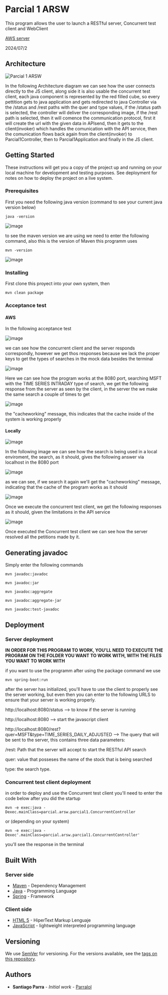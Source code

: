 # Parcial 1 ARSW

This program allows the user to launch a RESTful server, Concurrent test client and WebClient

[AWS server](http://ec2-54-162-85-101.compute-1.amazonaws.com:8080/)

2024/07/2


## Architecture 

![Parcial 1 ARSW](https://github.com/Parralol/Parcial1ARSW/assets/110953563/bf86367f-5a20-42af-bb8b-5d39e63b1862)

In the following Architecture diagram we can see how the user connects directly to the JS client, along side it is also usable the concurrent test client, each java component is represented by the red filled cube, so every pettition gets to java application and gets redirected to java Controller via the /status and /rest paths with the quer and type values, if the /status path is selected, the controller will deliver the corresponding image, if the /rest path is selected, then it will comence the communication protocol, first it will create the url with the given data in APIsend, then it gets to the client(invoker) which handles the comunication with the API service, then the comunication flows back again from the client(invoker) to Parcial1Controller, then to Parcial1Application and finally in the JS client.

## Getting Started

These instructions will get you a copy of the project up and running on your local machine for development and testing purposes. See deployment for notes on how to deploy the project on a live system.

### Prerequisites

First you need the following java version (command to see your current java version below)

```
java -version
```

![image](https://github.com/Parralol/Lab05ARSW/assets/110953563/87192abf-bebd-4d74-ad1e-e62a94405c43)

to see the maven version we are using we need to enter the following command, also this is the version of Maven this programm uses

```
mvn -version
```

![image](https://github.com/Parralol/Lab05ARSW/assets/110953563/8711cee6-e4ba-47ae-b46c-8984142890bb)


### Installing

First clone this proyect into your own system, then 

```
mvn clean package
```

### Acceptance test

#### AWS

In the following acceptance test

![image](https://github.com/Parralol/Parcial1ARSW/assets/110953563/a84a9b12-7e3a-4d4c-8890-178dfc42bc4f)

 we can see how the concurrent client and the server responds correspondly, however we get thos responses because we lack the proper keys to get the types of searches in the mock data besides the terminal

 ![image](https://github.com/Parralol/Parcial1ARSW/assets/110953563/c53e61f4-4492-4d18-9364-05ec839b24c9)

Here we can see how the program works at the 8080 port, searching MSFT with the TIME SERIES INTRADAY type of search, we get the following response from the server as seen by the client, in the server the we make the same search a couple of times to get

![image](https://github.com/Parralol/Parcial1ARSW/assets/110953563/337bfb4d-a497-4344-b113-d6484e8d948a)

the "cacheworking" message, this indicates that the cache inside of the system is working properly

#### Locally

![image](https://github.com/Parralol/Parcial1ARSW/assets/110953563/cdb19d2c-ab40-44b3-a323-26e840315279)

In the following image we can see how the search is being used in a local enviroment, the search, as it should, gives the following answer via localhost in the 8080 port

![image](https://github.com/Parralol/Parcial1ARSW/assets/110953563/e0a057ec-f610-4d00-b294-d39a8b9af572)

as we can see, if we search it again we'll get the "cacheworking" message, indicating that the cache of the program works as it should

![image](https://github.com/Parralol/Parcial1ARSW/assets/110953563/42f06a99-93f6-459c-b175-12708a70889f)

Once we execute the concurrent test client, we get the following responses as it should, given the limitations in the API service

![image](https://github.com/Parralol/Parcial1ARSW/assets/110953563/89fb321a-4c34-457e-9c1a-a1e33c578e14)

Once executed the Concurrent test client we can see how the server resolved all the petitions made by it.

## Generating javadoc

Simply enter the following commands

```
mvn javadoc:javadoc
```

```
mvn javadoc:jar
```

```
mvn javadoc:aggregate
```

```
mvn javadoc:aggregate-jar
```

```
mvn javadoc:test-javadoc 
```

## Deployment

### Server deployment

**IN ORDER FOR THIS PROGRAM TO WORK, YOU'LL NEED TO EXECUTE THE PROGRAM ON THE FOLDER YOU WANT TO WORK WITH, WITH THE FILES YOU WANT TO WORK WITH**

if you want to use the programm after using the package command we use

```
mvn spring-boot:run
```

after the server has initialized, you'll have to use the client to properly see the server working, but even then you can enter to the following URLS to ensure that your server is working properly.

http://localhost:8080/status  --> to know if the server is running

http://localhost:8080 --> start the javascript client

http://localhost:8080/rest?quer=MSFT&type=TIME_SERIES_DAILY_ADJUSTED --> The query that will be sent to the server, this contains three data parameters:

/rest: Path that the server will accept to start the RESTful API search

quer: value that posseses the name of the stock that is being searched

type: the search type.

### Concurrent test client deployment

in order to deploy and use the Concurrent test client you'll need to enter the code below after you did the startup

```
mvn -e exec:java -Dexec.mainClass=parcial.arsw.parcial1.ConcurrentController
```

or (depending on your system)

```
mvn -e exec:java -Dexec'.mainClass=parcial.arsw.parcial1.ConcurrentController'
```

you'll see the response in the terminal


## Built With

### Server side

* [Maven](https://maven.apache.org/) - Dependency Management
* [Java](https://www.oracle.com/java/technologies/) - Programming Language
* [Spring](https://spring.io/) - Framework
  
### Client side
* [HTML 5](https://html.spec.whatwg.org/multipage/) - HiperText Markup Lenguaje
* [JavaScript](https://developer.mozilla.org/en-US/docs/Web/JavaScript) - lightweight interpreted programming language

  
## Versioning

We use [SemVer](http://semver.org/) for versioning. For the versions available, see the [tags on this repository](https://github.com/your/project/tags). 

## Authors

* **Santiago Parra** - *Initial work* - [Parralol](https://github.com/Parralol)
